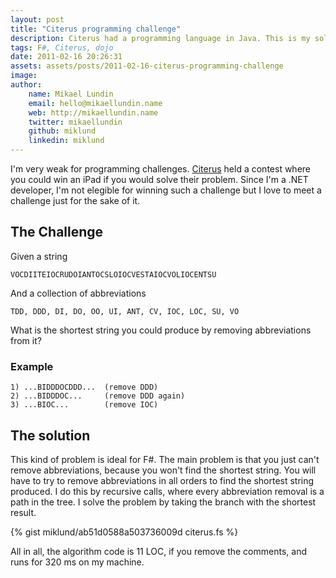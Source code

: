 ```yaml
---
layout: post
title: "Citerus programming challenge"
description: Citerus had a programming language in Java. This is my solution for their problem completed in F#.
tags: F#, Citerus, dojo
date: 2011-02-16 20:26:31
assets: assets/posts/2011-02-16-citerus-programming-challenge
image: 
author:
    name: Mikael Lundin
    email: hello@mikaellundin.name
    web: http://mikaellundin.name
    twitter: mikaellundin
    github: miklund
    linkedin: miklund
---
```


I'm very weak for programming challenges. [Citerus](http://www.citerus.se/jfokus) held a contest where you could win an iPad if you would solve their problem. Since I'm a .NET developer, I'm not elegible for winning such a challenge but I love to meet a challenge just for the sake of it.

## The Challenge

Given a string

```
VOCDIITEIOCRUDOIANTOCSLOIOCVESTAIOCVOLIOCENTSU
```

And a collection of abbreviations

```
TDD, DDD, DI, DO, OO, UI, ANT, CV, IOC, LOC, SU, VO
```

What is the shortest string you could produce by removing abbreviations from it?

### Example

```
1) ...BIDDDOCDDD...  (remove DDD)
2) ...BIDDDOC...     (remove DDD again) 
3) ...BIOC...        (remove IOC)
```

## The solution

This kind of problem is ideal for F#.  The main problem is that you just can't remove abbreviations, because you won't find the shortest string. You will have to try to remove abbreviations in all orders to find the shortest string produced. I do this by recursive calls, where every abbreviation removal is a path in the tree. I solve the problem by taking the branch with the shortest result.

{% gist miklund/ab51d0588a503736009d citerus.fs %}

All in all, the algorithm code is 11 LOC, if you remove the comments, and runs for 320 ms on my machine.
